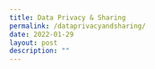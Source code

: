 ```yaml
---
title: Data Privacy & Sharing
permalink: /dataprivacyandsharing/
date: 2022-01-29
layout: post
description: ""
---
```


